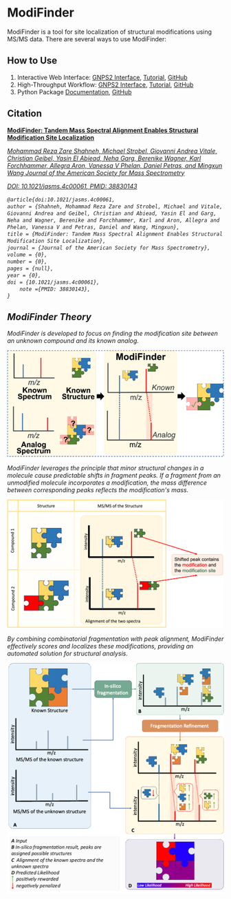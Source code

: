 # ModiFinder

ModiFinder is a tool for site localization of structural modifications using MS/MS data. There are several ways to use ModiFinder:

## How to Use

1. Interactive Web Interface: [GNPS2 Interface](https://modifinder.gnps2.org/), [Tutorial](modifinder-web.md), [GitHub](https://github.com/Wang-Bioinformatics-Lab/ModiFinder_dash)
1. High-Throughput Workflow: [GNPS2 Interface](https://gnps2.org/workflowinput?workflowname=high_throughput_modifinder), [Tutorial](modifinder-workflow.md), [GitHub](https://github.com/Wang-Bioinformatics-Lab/highThroughputModiFinder_workflow)
1. Python Package [Documentation](https://wang-bioinformatics-lab.github.io/ModiFinder_base/), [GitHub](https://github.com/Wang-Bioinformatics-Lab/ModiFinder_base)


## Citation
[
    **ModiFinder: Tandem Mass Spectral Alignment Enables Structural Modification Site Localization**](https://pubs.acs.org/doi/10.1021/jasms.4c00061)

[<em>Mohammad Reza Zare Shahneh, Michael Strobel, Giovanni Andrea Vitale, Christian Geibel, Yasin El Abiead, Neha Garg, Berenike Wagner, Karl Forchhammer, Allegra Aron, Vanessa V Phelan, Daniel Petras, and Mingxun Wang
Journal of the American Society for Mass Spectrometry<em>](https://pubs.acs.org/doi/10.1021/jasms.4c00061)

[DOI: <em>10.1021/jasms.4c00061<em>, PMID: <em>38830143<em>](https://pubs.acs.org/doi/10.1021/jasms.4c00061)

```
@article{doi:10.1021/jasms.4c00061,
author = {Shahneh, Mohammad Reza Zare and Strobel, Michael and Vitale, Giovanni Andrea and Geibel, Christian and Abiead, Yasin El and Garg, Neha and Wagner, Berenike and Forchhammer, Karl and Aron, Allegra and Phelan, Vanessa V and Petras, Daniel and Wang, Mingxun},
title = {ModiFinder: Tandem Mass Spectral Alignment Enables Structural Modification Site Localization},
journal = {Journal of the American Society for Mass Spectrometry},
volume = {0},
number = {0},
pages = {null},
year = {0},
doi = {10.1021/jasms.4c00061},
    note ={PMID: 38830143},
}
```


## ModiFinder Theory
ModiFinder is developed to focus on finding the modification site between an unknown compound and its known analog.

![ModiFinder](img/modifinder/base.png)

ModiFinder leverages the principle that minor structural changes in a molecule cause predictable shifts in fragment peaks. If a fragment from an unmodified molecule incorporates a modification, the mass difference between corresponding peaks reflects the modification's mass. 

![Intuition](img/modifinder/intuition.png)

By combining combinatorial fragmentation with peak alignment, ModiFinder effectively scores and localizes these modifications, providing an automated solution for structural analysis.

![Overview](img/modifinder/overview.png)
